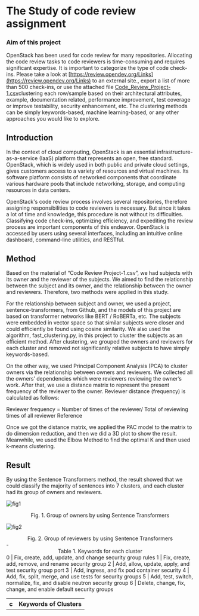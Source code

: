 # The Study of code review assignment
### Aim of this project
OpenStack has been used for code review for many repositories. Allocating the code review tasks to code reviewers is time-consuming and requires significant expertise. It is important to categorize the type of code check-ins. Please take a look at [https://review.opendev.org/Links](https://review.opendev.org/Links) to an external site., export a list of more than 500 check-ins, or use the attached file [Code_Review_Project-1.csv](https://github.com/IHsuanHu/Study_of_code_review_assignment/blob/master/Code_Review_Project-1.csv)clustering each row/sample based on their architectural attributes, example, documentation related, performance improvement, test coverage or improve testability, security enhancement, etc.  The clustering methods can be simply keywords-based, machine learning-based, or any other approaches you would like to explore.

## Introduction
In the context of cloud computing, OpenStack is an essential infrastructure-as-a-service (IaaS) platform that represents an open, free standard. OpenStack, which is widely used in both public and private cloud settings, gives customers access to a variety of resources and virtual machines. Its software platform consists of networked components that coordinate various hardware pools that include networking, storage, and computing resources in data centers.

OpenStack's code review process involves several repositories, therefore assigning responsibilities to code reviewers is necessary. But since it takes a lot of time and knowledge, this procedure is not without its difficulties. Classifying code check-ins, optimizing efficiency, and expediting the review process are important components of this endeavor. OpenStack is accessed by users using several interfaces, including an intuitive online dashboard, command-line utilities, and RESTful.

## Method
Based on the material of “Code Review Project-1.csv”, we had subjects with its owner and the reviewer of the subjects. We aimed to find the relationship between the subject and its owner, and the relationship between the owner and reviewers. Therefore, two methods were applied in this study.

For the relationship between subject and owner, we used a project, sentence-transformers, from Github, and the models of this project are based on transformer networks like BERT / RoBERTa, etc. The subjects were embedded in vector space so that similar subjects were closer and could efficiently be found using cosine similarity. We also used the algorithm, fast_clustering.py, in this project to cluster the subjects as an efficient method. After clustering, we grouped the owners and reviewers for each cluster and removed not significantly relative subjects to have simply keywords-based.

On the other way, we used Principal Component Analysis (PCA) to cluster owners via the relationship between owners and reviewers. We collected all the owners’ dependencies which were reviewers reviewing the owner’s work. After that, we use a distance matrix to represent the present frequency of the reviewer to the owner. Reviewer distance (frequency) is calculated as follows:

Reviewer frequency = Number of times of the reviewer/ Total of reviewing times of all reviewer
Reference

Once we got the distance matrix, we applied the PAC model to the matrix to do dimension reduction, and then we did a 3D plot to show the result. Meanwhile, we used the Elbow Method to find the optimal K and then used k-means clustering.

## Result
By using the Sentence Transformers method, the result showed that we could classify the majority of sentences into 7 clusters, and each cluster had its group of owners and reviewers.

![fig1](https://github.com/IHsuanHu/Study_of_code_review_assignment/blob/master/fig1.png)
<div align="center">
Fig. 1. Group of owners by using Sentence Transformers
</div>  

![fig2](https://github.com/IHsuanHu/Study_of_code_review_assignment/blob/master/fig2.png)
<div align="center">
Fig. 2. Group of reviewers by using Sentence Transformers
</div>  
- 
<div align="center">
Table 1. Keywords for each cluster
</div>
<table>
  <tr>
<th>c</th>	<th>Keywords of Clusters</th>
  </tr>
0	| Fix, create, add, update, and change security group rules  
1	| Fix, create, add, remove, and rename security group  
2	| Add, allow, update, apply, and test security group port  
3	| Add, ingress, and fix pod container security  
4	| Add, fix, split, merge, and use tests for security groups  
5	| Add, test, switch, normalize, fix, and disable neutron security group  
6	| Delete, change, fix, change, and enable default security groups  
</table>
